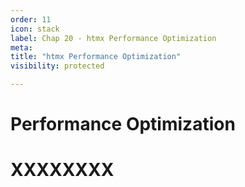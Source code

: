 ```yaml
---
order: 11
icon: stack
label: Chap 20 - htmx Performance Optimization
meta:
title: "htmx Performance Optimization"
visibility: protected

---
```

# Performance Optimization



# XXXXXXXX

